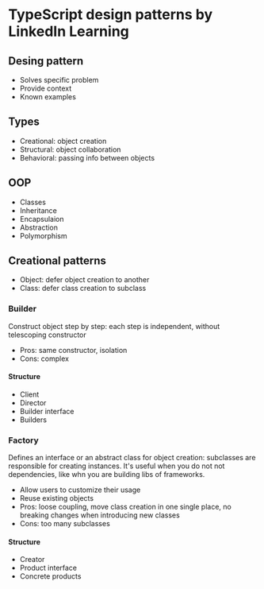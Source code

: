# TypeScript design patterns by LinkedIn Learning

## Desing pattern

- Solves specific problem
- Provide context
- Known examples

## Types

- Creational: object creation
- Structural: object collaboration
- Behavioral: passing info between objects

## OOP

- Classes
- Inheritance
- Encapsulaion
- Abstraction
- Polymorphism

## Creational patterns

- Object: defer object creation to another
- Class: defer class creation to subclass

### Builder

Construct object step by step: each step is independent, without telescoping constructor

- Pros: same constructor, isolation
- Cons: complex

#### Structure

- Client
- Director
- Builder interface
- Builders

### Factory

Defines an interface or an abstract class for object creation: subclasses are responsible for creating instances.
It's useful when you do not not dependencies, like whn you are building libs of frameworks.

- Allow users to customize their usage
- Reuse existing objects
- Pros: loose coupling, move class creation in one single place, no breaking changes when introducing new classes
- Cons: too many subclasses

#### Structure

- Creator
- Product interface
- Concrete products



